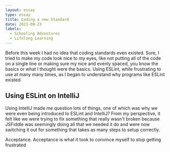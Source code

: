 ```yaml
---
layout: essay
type: essay
title: Coding a new Standard
date: 2021-09-23
labels:
  - Schooling Adventures
  - Lifelong Learning
---
```


Before this week I had no idea that coding standards even existed. Sure, I tried to make my code look nice to my eyes, like not putting all of the code on a single line or making sure my nice and evenly spaced, you know the basics or what I thought were the basics. Using ESLint, while frustrating to use at many many times, as I began to understand why programs like ESLint existed.

## Using ESLint on IntelliJ

Using IntelliJ made me question lots of things, one of which was why we were even being introduced to ESLint and IntelliJ? From my perspective, it felt like we were trying to fix something that really wasn't broken because JSFiddle was seemingly doing all that we needed it do and were now switching it out for something that takes as many steps to setup correctly.

Acceptance. Acceptance is what it took to convince myself to stop getting frustrated 
